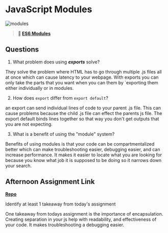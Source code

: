 # JavaScript Modules

![modules](https://bcw.blob.core.windows.net/public/img/1015719031845190)

> **📖 [ES6 Modules](https://codeworksacademy.com/fs-student-guide/resources/wk3/01-Modules)**

## Questions

1. What problem does using ***exports*** solve?

They solve the problem where HTML has to go through multiple .js files all at once which can cause latency to your webpage. With exports you can only take the parts that you want when you can them by `exporting them either individually or in modules. 

2. How does `export` differ from `export default`?

an export can send individual lines of code to your parent .js file. This can cause problems because the child .js file can effect the parents js file. The export default binds lines together so that way you don't get outputs that you are not expecting.


3. What is a benefit of using the "module" system?

Benefits of using modules is that your code can be compartmentalized better which can make troubleshooting easier, debugging easier, and can increase performance. It makes it easier to locate what you are looking for because you know what job it is supposed to be doing so it narrows down your search. 

## Afternoon Assignment Link

**[Repo](https://github.com/Alexmquan/GameNight)**

Identify at least 1 takeaway from today's assignment

One takeaway from todays assignment is the importance of encapsulation. Creating separation in your js help with readability, and effectiveness of your code. It makes troubleshooting a debugging easier. 